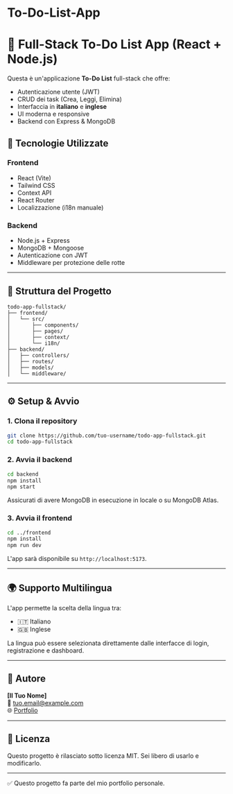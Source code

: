# To-Do-List-App

# 📝 Full-Stack To-Do List App (React + Node.js)

Questa è un'applicazione **To-Do List** full-stack che offre:
- Autenticazione utente (JWT)
- CRUD dei task (Crea, Leggi, Elimina)
- Interfaccia in **italiano** e **inglese**
- UI moderna e responsive
- Backend con Express & MongoDB

## 🚀 Tecnologie Utilizzate

### Frontend
- React (Vite)
- Tailwind CSS
- Context API
- React Router
- Localizzazione (i18n manuale)

### Backend
- Node.js + Express
- MongoDB + Mongoose
- Autenticazione con JWT
- Middleware per protezione delle rotte

---

## 📂 Struttura del Progetto

```
todo-app-fullstack/
├── frontend/
│   └── src/
│       ├── components/
│       ├── pages/
│       ├── context/
│       └── i18n/
├── backend/
│   ├── controllers/
│   ├── routes/
│   ├── models/
│   └── middleware/
```

---

## ⚙️ Setup & Avvio

### 1. Clona il repository
```bash
git clone https://github.com/tuo-username/todo-app-fullstack.git
cd todo-app-fullstack
```

### 2. Avvia il backend
```bash
cd backend
npm install
npm start
```
Assicurati di avere MongoDB in esecuzione in locale o su MongoDB Atlas.

### 3. Avvia il frontend
```bash
cd ../frontend
npm install
npm run dev
```

L'app sarà disponibile su `http://localhost:5173`.

---

## 🌍 Supporto Multilingua

L'app permette la scelta della lingua tra:
- 🇮🇹 Italiano
- 🇬🇧 Inglese

La lingua può essere selezionata direttamente dalle interfacce di login, registrazione e dashboard.

---

## 👤 Autore

**[Il Tuo Nome]**  
📧 tuo.email@example.com  
🌐 [Portfolio](https://iltuoportfolio.com)

---

## 📢 Licenza

Questo progetto è rilasciato sotto licenza MIT. Sei libero di usarlo e modificarlo.

---

✅ Questo progetto fa parte del mio portfolio personale. 
